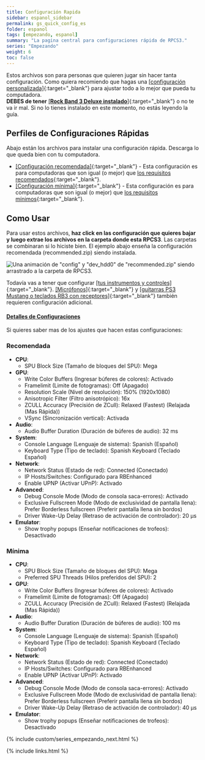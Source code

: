 ```yaml
---
title: Configuración Rapida
sidebar: espanol_sidebar
permalink: gs_quick_config_es
folder: espanol
tags: [empezando, espanol]
summary: "La pagina central para configuraciones rápida de RPCS3."
series: "Empezando"
weight: 6
toc: false
---
```


Estos archivos son para personas que quieren jugar sin hacer tanta configuración. Como quiera recomiendo que hagas una [[configuración personalizada]](https://carlmylo.github.io/rb3-pc/custom_config_es){:target="_blank"} para ajustar todo a lo mejor que pueda tu computadora.  
**DEBES de tener** [[**Rock Band 3 Deluxe instalado**]](https://carlmylo.github.io/rb3-pc/gs_init_es#rock-band-3-deluxe){:target="_blank"} o no te va ir mal. Si no lo tienes instalado en este momento, no estás leyendo la guía.

## Perfiles de Configuraciones Rápidas

Abajo están los archivos para instalar una configuración rápida. Descarga lo que queda bien con tu computadora.

* [[Configuración recomendada]](https://carlmylo.github.io/rb3-pc/downloads/customconfigs/recommended_es.zip){:target="_blank"} - Esta configuración es para computadoras que son igual (o mejor) que [los requisitos recomendados](https://carlmylo.github.io/rb3-pc/gs_reqs_es#una-computadora){:target="_blank"}.
* [[Configuración mínima]](https://carlmylo.github.io/rb3-pc/downloads/customconfigs/minimum_es.zip){:target="_blank"} - Esta configuración es para computadoras que son igual (o mejor) que [los requisitos mínimos](https://carlmylo.github.io/rb3-pc/gs_reqs_es#una-computadora){:target="_blank"}.

## Como Usar

Para usar estos archivos, **haz click en las configuración que quieres bajar y luego extrae los archivos en la carpeta donde esta RPCS3**. Las carpetas se combinaran si lo hiciste bien.
El ejemplo abajo enseña la configuración recomendada (recommended.zip) siendo instalada.

![Una animación de "config" y "dev_hdd0" de "recommended.zip" siendo arrastrado a la carpeta de RPCS3.](https://carlmylo.github.io/rb3-pc/images/cust/quickconf.gif "Recommended.zip")

Todavía vas a tener que configurar [[tus instrumentos y controles]](https://carlmylo.github.io/rb3-pc/ctrls_es){:target="_blank"}. [[Micrófonos]](https://carlmylo.github.io/rb3-pc/custom_config_aud_es){:target="_blank"} y [[guitarras PS3 Mustang o teclados RB3 con receptores]](https://carlmylo.github.io/rb3-pc/adv_passthrough_es){:target="_blank"} también requieren configuración adicional.

<div class="panel-group" id="accordion">
                    <div class="panel panel-default">
                        <div class="panel-heading">
                            <h4 class="panel-title">
                                <a class="noCrossRef accordion-toggle" data-toggle="collapse" data-parent="#accordion" href="#detallesconf">Detalles de Configuraciones</a>
                            </h4>
                        </div>
                        <div id="detallesconf" class="panel-collapse collapse noCrossRef">
                            <div class="panel-body">
                                <p>Si quieres saber mas de los ajustes que hacen estas configuraciones:</p>
<h3 id="recomendada">Recomendada</h3>
<ul>
<li><strong>CPU</strong>:
<ul>
<li>SPU Block Size (Tamaño de bloques del SPU): Mega</li>
</ul>
</li>
<li><strong>GPU</strong>:
<ul>
<li>Write Color Buffers (Ingresar búferes de colores): Activado</li>
<li>Framelimit (Limite de fotogramas): Off (Apagado)</li>
<li>Resolution Scale (Nivel de resolución): 150% (1920x1080)</li>
<li>Anisotropic Filter (Filtro anisotrópico): 16x</li>
<li>ZCULL Accuracy (Precisión de ZCull): Relaxed (Fastest) (Relajada (Mas Rápida))</li>
<li>VSync (Sincronización vertical): Activada</li>
</ul>
</li>
<li><strong>Audio</strong>:
<ul>
<li>Audio Buffer Duration (Duración de búferes de audio): 32 ms</li>
</ul>
</li>
<li><strong>System</strong>:
<ul>
<li>Console Language (Lenguaje de sistema): Spanish (Español)</li>
<li>Keyboard Type (Tipo de teclado): Spanish Keyboard (Teclado Español)</li>
</ul>
</li>
<li><strong>Network</strong>:
<ul>
<li>Network Status (Estado de red): Connected (Conectado)</li>
<li>IP Hosts/Switches: Configurado para RBEnhanced</li>
<li>Enable UPNP (Activar UPnP): Activado</li>
</ul>
</li>
<li><strong>Advanced</strong>:
<ul>
<li>Debug Console Mode (Modo de consola saca-errores): Activado</li>
<li>Exclusive Fullscreen Mode (Modo de exclusividad de pantalla llena): Prefer Borderless fullscreen (Preferir pantalla llena sin bordos)</li>
<li>Driver Wake-Up Delay (Retraso de activación de controlador): 20 µs</li>
</ul>
</li>
<li><strong>Emulator</strong>:
<ul>
<li>Show trophy popups (Enseñar notificaciones de trofeos): Desactivado</li>
</ul>
</li>
</ul>
<h3 id="minima">Mínima</h3>
<ul>
<li><strong>CPU</strong>:
<ul>
<li>SPU Block Size (Tamaño de bloques del SPU): Mega</li>
<li>Preferred SPU Threads (Hilos preferidos del SPU): 2</li>
</ul>
</li>
<li><strong>GPU</strong>:
<ul>
<li>Write Color Buffers (Ingresar búferes de colores): Activado</li>
<li>Framelimit (Limite de fotogramas): Off (Apagado)</li>
<li>ZCULL Accuracy (Precisión de ZCull): Relaxed (Fastest) (Relajada (Mas Rápida))</li>
</ul>
</li>
<li><strong>Audio</strong>:
<ul>
<li>Audio Buffer Duration (Duración de búferes de audio): 100 ms</li>
</ul>
</li>
<li><strong>System</strong>:
<ul>
<li>Console Language (Lenguaje de sistema): Spanish (Español)</li>
<li>Keyboard Type (Tipo de teclado): Spanish Keyboard (Teclado Español)</li>
</ul>
</li>
<li><strong>Network</strong>:
<ul>
<li>Network Status (Estado de red): Connected (Conectado)</li>
<li>IP Hosts/Switches: Configurado para RBEnhanced</li>
<li>Enable UPNP (Activar UPnP): Activado</li>
</ul>
</li>
<li><strong>Advanced</strong>:
<ul>
<li>Debug Console Mode (Modo de consola saca-errores): Activado</li>
<li>Exclusive Fullscreen Mode (Modo de exclusividad de pantalla llena): Prefer Borderless fullscreen (Preferir pantalla llena sin bordos)</li>
<li>Driver Wake-Up Delay (Retraso de activación de controlador): 40 µs</li>
</ul>
</li>
<li><strong>Emulator</strong>:
<ul>
<li>Show trophy popups (Enseñar notificaciones de trofeos): Desactivado</li>
</ul>
</li>
</ul>
                            </div>
                        </div>
                    </div>
                    <!-- /.panel -->
</div>
<!-- /.panel-group -->

{% include custom/series_empezando_next.html %}

{% include links.html %}